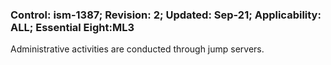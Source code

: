 ### Control: ism-1387; Revision: 2; Updated: Sep-21; Applicability: ALL; Essential Eight:ML3
<p>Administrative activities are conducted through jump servers.</p>